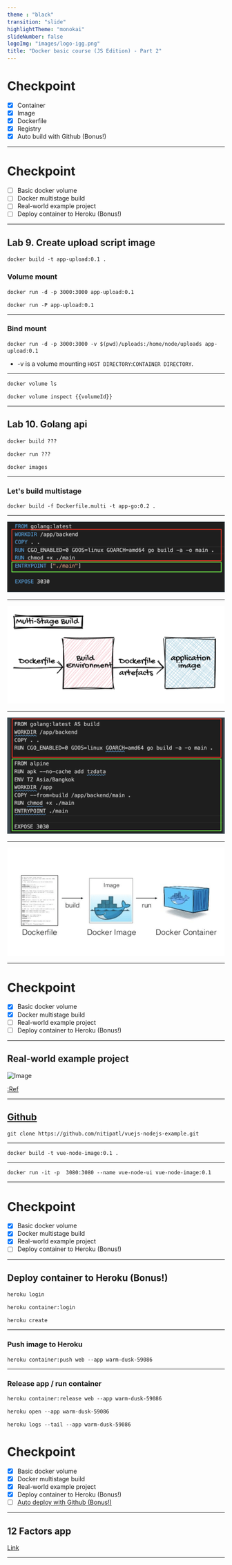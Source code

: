 ```yaml
---
theme : "black"
transition: "slide"
highlightTheme: "monokai"
slideNumber: false
logoImg: "images/logo-igg.png"
title: "Docker basic course (JS Edition) - Part 2"
---
```


# Checkpoint

- [x] Container
- [x] Image
- [x] Dockerfile
- [x] Registry
- [x] Auto build with Github (Bonus!)

---

# Checkpoint

- [ ] Basic docker volume
- [ ] Docker multistage build
- [ ] Real-world example project
- [ ] Deploy container to Heroku (Bonus!)

---

## Lab 9. Create upload script image

```
docker build -t app-upload:0.1 .
```

### Volume mount

```
docker run -d -p 3000:3000 app-upload:0.1
```

```
docker run -P app-upload:0.1
```

---

### Bind mount

```
docker run -d -p 3000:3000 -v $(pwd)/uploads:/home/node/uploads app-upload:0.1
```

- -v is a volume mounting `HOST DIRECTORY`:`CONTAINER DIRECTORY`.

---


```
docker volume ls
```

```
docker volume inspect {{volumeId}}
```

---

## Lab 10. Golang api

```
docker build ???
```

```
docker run ???
```

```
docker images
```

---

### Let's build multistage

```
docker build -f Dockerfile.multi -t app-go:0.2 .
```

---

![Image](images/03.04.png)

---


![Image](images/03.05.png)

---


![Image](images/03.06.png)

---


![Image](images/03.07.png)

---

# Checkpoint

- [x] Basic docker volume
- [x] Docker multistage build
- [ ] Real-world example project
- [ ] Deploy container to Heroku (Bonus!)

---

## Real-world example project

![Image](https://miro.medium.com/max/4800/0*6T9WJA6nqmF-t2r1.gif)

[:Ref](https://medium.com/bb-tutorials-and-thoughts/dockerizing-vue-app-with-nodejs-backend-33645f0f50ec)

---

## [Github](https://github.com/nitipatl/vuejs-nodejs-example)

```
git clone https://github.com/nitipatl/vuejs-nodejs-example.git
```

---

```
docker build -t vue-node-image:0.1 .
```

---

```
docker run -it -p  3080:3080 --name vue-node-ui vue-node-image:0.1
```

---

# Checkpoint

- [x] Basic docker volume
- [x] Docker multistage build
- [x] Real-world example project
- [ ] Deploy container to Heroku (Bonus!)

---

## Deploy container to Heroku (Bonus!)

```
heroku login
```

```
heroku container:login
```

```
heroku create
```

---

### Push image to Heroku

```
heroku container:push web --app warm-dusk-59086
```

---

### Release app / run container 

```
heroku container:release web --app warm-dusk-59086
```

```
heroku open --app warm-dusk-59086
```

```
heroku logs --tail --app warm-dusk-59086
```

# Checkpoint

- [x] Basic docker volume
- [x] Docker multistage build
- [x] Real-world example project
- [x] Deploy container to Heroku (Bonus!)
- [ ] [Auto deploy with Github (Bonus!)](https://dev.to/heroku/deploying-to-heroku-from-github-actions-29ej)

---

## 12 Factors app

[Link](images/03.08.png)

---
